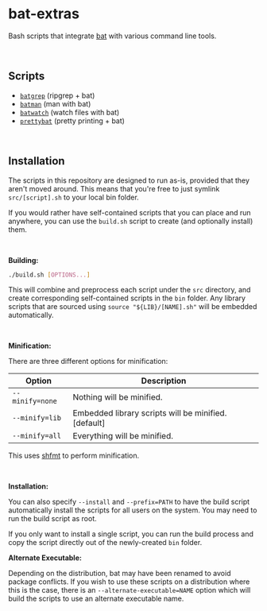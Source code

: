 # bat-extras

Bash scripts that integrate [bat](https://github.com/sharkdp/bat) with various command line tools.

&nbsp;

## Scripts

- [`batgrep`](doc/batgrep.md) (ripgrep + bat)
- [`batman`](doc/batman.md) (man with bat)
- [`batwatch`](doc/batwatch.md) (watch files with bat)
- [`prettybat`](doc/prettybat.md) (pretty printing + bat)

&nbsp;

## Installation

The scripts in this repository are designed to run as-is, provided that they aren't moved around.
This means that you're free to just symlink `src/[script].sh` to your local bin folder.

If you would rather have self-contained scripts that you can place and run anywhere, you can use the `build.sh` script to create (and optionally install) them.

&nbsp;

**Building:**

```bash
./build.sh [OPTIONS...]
```

This will combine and preprocess each script under the `src` directory, and create corresponding self-contained scripts in the `bin` folder. Any library scripts that are sourced using `source "${LIB}/[NAME].sh"` will be embedded automatically.

&nbsp;

**Minification:**

There are three different options for minification:

| Option          | Description                                          |
| --------------- | ---------------------------------------------------- |
| `--minify=none` | Nothing will be minified.                            |
| `--minify=lib`  | Embedded library scripts will be minified. [default] |
| `--minify=all`  | Everything will be minified.                         |

This uses [shfmt](https://github.com/mvdan/sh) to perform minification.


&nbsp;

**Installation:**

You can also specify `--install` and `--prefix=PATH` to have the build script automatically install the scripts for all users on the system. You may need to run the build script as root. 

If you only want to install a single script, you can run the build process and copy the script directly out of the newly-created `bin` folder.



**Alternate Executable:**

Depending on the distribution, bat may have been renamed to avoid package conflicts.
If you wish to use these scripts on a distribution where this is the case, there is an `--alternate-executable=NAME` option which will build the scripts to use an alternate executable name.

